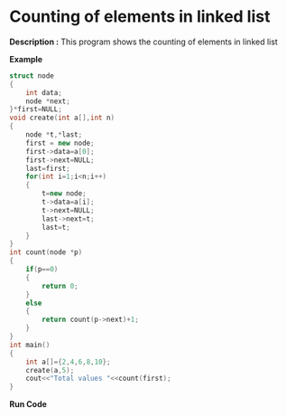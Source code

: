 # Counting of elements in linked list

**Description :** This program shows the counting of elements in linked list

**Example**

```cpp
struct node
{
	int data;
	node *next;
}*first=NULL;
void create(int a[],int n)
{
	node *t,*last;
	first = new node;
	first->data=a[0];
	first->next=NULL;
	last=first;
	for(int i=1;i<n;i++)
	{
		t=new node;
		t->data=a[i];
		t->next=NULL;
		last->next=t;
		last=t;
	}
}
int count(node *p)
{
	if(p==0)
	{
		return 0;
	}
	else
	{
		return count(p->next)+1;
	}
}
int main()
{
	int a[]={2,4,6,8,10};
	create(a,5);
	cout<<"Total values "<<count(first);
}
```

**Run Code[](https://rextester.com/WOSSBJ62875)**
